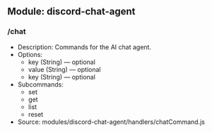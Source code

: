 ## Module: discord-chat-agent

### /chat
- Description: Commands for the AI chat agent.
- Options:
  - key (String) — optional
  - value (String) — optional
  - key (String) — optional
- Subcommands:
  - set
  - get
  - list
  - reset
- Source: modules/discord-chat-agent/handlers/chatCommand.js
